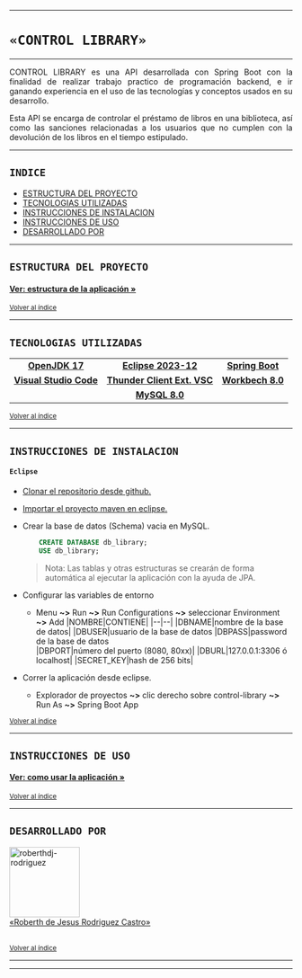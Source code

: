 
---
# `«CONTROL LIBRARY»`
---

<p align="justify"> CONTROL LIBRARY es una API desarrollada con Spring Boot con la finalidad de realizar trabajo practico de programación backend, e ir ganando experiencia en el uso de las tecnologías y conceptos usados en su desarrollo.</p>

<p align="justify"> Esta API se encarga de controlar el préstamo de libros en una biblioteca, así como las sanciones relacionadas a los usuarios que no cumplen con la devolución de los libros en el tiempo estipulado.
</p>

---

## `INDICE`

* [ESTRUCTURA DEL PROYECTO](#estructura-del-proyecto)
* [TECNOLOGIAS UTILIZADAS](#tecnologias-utilizadas)
* [INSTRUCCIONES DE INSTALACION](#instrucciones-de-instalacion)
* [INSTRUCCIONES DE USO](#instrucciones-de-uso)
* [DESARROLLADO POR](#desarrollado-por)

---

## `ESTRUCTURA DEL PROYECTO`

#### [Ver: estructura de la aplicación »](/readme/STRUCTURE.md)

<sub>[Volver al índice](#indice)</sub>

---

## `TECNOLOGIAS UTILIZADAS`

||||
|:---:|:---:|:---:|
|[**OpenJDK 17**]("https://jdk.java.net/archive/")|[**Eclipse 2023-12**]("https://www.eclipse.org/downloads/packages/release/2023-12/r")|[**Spring Boot**]("https://spring.io/projects/spring-boot#overview")|
|[**Visual Studio Code**]("https://code.visualstudio.com/download")|[**Thunder Client Ext. VSC**]("https://marketplace.visualstudio.com/items?itemName=rangav.vscode-thunder-client")|[**Workbech 8.0**]("https://dev.mysql.com/downloads/mysql/8.0.html")|
||[**MySQL 8.0**]("https://dev.mysql.com/downloads/mysql/8.0.html")||

<sub>[Volver al índice](#indice)</sub>

---

## `INSTRUCCIONES DE INSTALACION`

#### `Eclipse`

- [Clonar el repositorio desde github.]("https://docs.github.com/es/repositories/creating-and-managing-repositories/cloning-a-repository")

- [Importar el proyecto maven en eclipse.]("https://chuidiang.org/index.php?title=Crear_proyecto_Maven_en_Eclipse#Importar_un_proyecto_maven_existente_en_Eclipse")

- Crear la base de datos (Schema) vacia en MySQL.

    ``` SQL
        CREATE DATABASE db_library;
        USE db_library;
    ```      
    > Nota: Las tablas y otras estructuras se crearán de forma automática al ejecutar la aplicación con la ayuda de JPA.

- Configurar las variables de entorno  

    - Menu **~>** Run **~>** Run Configurations **~>** seleccionar Environment **~>** Add
        |NOMBRE|CONTIENE|
        |--|--|
        |DBNAME|nombre de la base de datos|
        |DBUSER|usuario de la base de datos
        |DBPASS|password de la base de datos  
        |DBPORT|número del puerto (8080, 80xx)|
        |DBURL|127.0.0.1:3306 ó localhost|
        |SECRET_KEY|hash de 256 bits|

- Correr la aplicación desde eclipse.
    - Explorador de proyectos **~>** clic derecho sobre control-library **~>** Run As **~>** Spring Boot App

<sub>[Volver al índice](#indice)</sub>

---

## `INSTRUCCIONES DE USO`

#### [Ver: como usar la aplicación »](/readme/USE.md)

<sub>[Volver al índice](#indice)</sub>

---

## `DESARROLLADO POR`

<a href="https://github.com/roberthdj" target="blank">
    <img align="center" src="https://avatars.githubusercontent.com/u/120141795?v=4" alt="roberthdj-rodriguez" height="125" width="125"/>
    <br>
    «Roberth de Jesus Rodriguez Castro»  
    <br><br>      
</a>

<sub>[Volver al índice](#indice)</sub>

---
---
